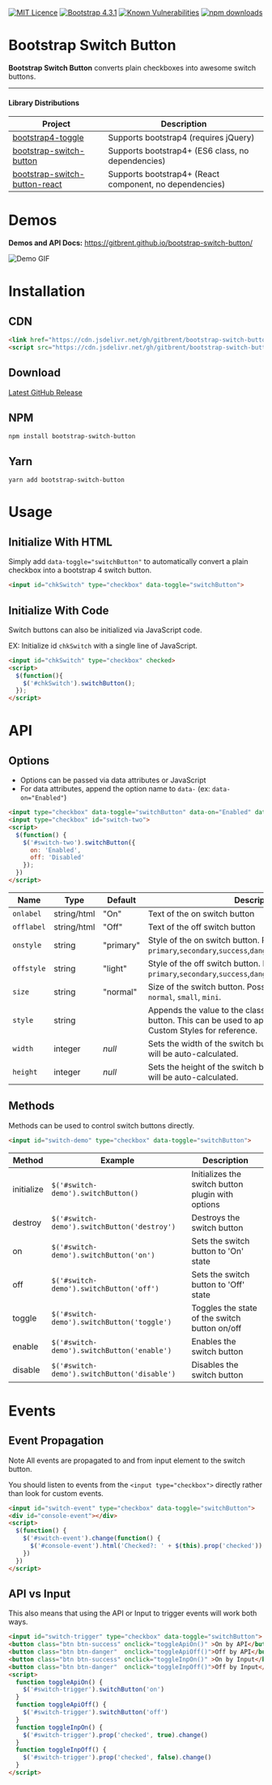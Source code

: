 [![MIT Licence](https://img.shields.io/github/license/gitbrent/bootstrap-switch-button.svg)](https://opensource.org/licenses/mit-license.php)   [![Bootstrap 4.3.1](https://img.shields.io/badge/bootstrap-4.3.1-green.svg?style=flat-square)](https://getbootstrap.com/docs/4.1)  [![Known Vulnerabilities](https://snyk.io/test/npm/bootstrap-switch-button/badge.svg)](https://snyk.io/test/npm/bootstrap-switch-button)  [![npm downloads](https://img.shields.io/npm/dm/bootstrap-switch-button.svg)](https://www.npmjs.com/package/bootstrap-switch-button)

# Bootstrap Switch Button

**Bootstrap Switch Button** converts plain checkboxes into awesome switch buttons.

**************************************************************************************************

#### Library Distributions
Project                                                                                    |Description
-------------------------------------------------------------------------------------------|-------------------------------------------------------
[bootstrap4-toggle](https://github.com/gitbrent/bootstrap4-toggle)                         | Supports bootstrap4 (requires jQuery)
[bootstrap-switch-button](https://github.com/gitbrent/bootstrap-switch-button)             | Supports bootstrap4+ (ES6 class, no dependencies)
[bootstrap-switch-button-react](https://github.com/gitbrent/bootstrap-switch-button-react) | Supports bootstrap4+ (React component, no dependencies)


# Demos
**Demos and API Docs:** https://gitbrent.github.io/bootstrap-switch-button/  

![Demo GIF](https://github.com/gitbrent/bootstrap-switch-button/blob/master/img/bootstrap-switch-button-demo.gif?raw=true)


# Installation

## CDN
```html
<link href="https://cdn.jsdelivr.net/gh/gitbrent/bootstrap-switch-button@1.0.0/css/bootstrap-switch-button.min.css" rel="stylesheet">  
<script src="https://cdn.jsdelivr.net/gh/gitbrent/bootstrap-switch-button@1.0.0/js/bootstrap-switch-button.min.js"></script>
```

## Download
[Latest GitHub Release](https://github.com/gitbrent/bootstrap-switch-button/releases/latest)

## NPM
```ksh
npm install bootstrap-switch-button
```

## Yarn
```ksh
yarn add bootstrap-switch-button
```

# Usage

## Initialize With HTML
Simply add `data-toggle="switchButton"` to automatically convert a plain checkbox into a bootstrap 4 switch button.

```html
<input id="chkSwitch" type="checkbox" data-toggle="switchButton">
```

## Initialize With Code
Switch buttons can also be initialized via JavaScript code.  

EX: Initialize id `chkSwitch` with a single line of JavaScript.
```html
<input id="chkSwitch" type="checkbox" checked>
<script>
  $(function(){
    $('#chkSwitch').switchButton();
  });
</script>
```

# API

## Options
* Options can be passed via data attributes or JavaScript
* For data attributes, append the option name to `data-` (ex: `data-on="Enabled"`)

```html
<input type="checkbox" data-toggle="switchButton" data-on="Enabled" data-off="Disabled">
<input type="checkbox" id="switch-two">
<script>
  $(function() {
    $('#switch-two').switchButton({
      on: 'Enabled',
      off: 'Disabled'
    });
  })
</script>
```

Name      |Type       |Default    |Description                 |
----------|-----------|----------|----------------------------|
`onlabel` |string/html|"On"      |Text of the on switch button
`offlabel`|string/html|"Off"     |Text of the off switch button
`onstyle` |string     |"primary" |Style of the on switch button. Possible values are: `primary`,`secondary`,`success`,`danger`,`warning`,`info`,`light`,`dark`
`offstyle`|string     |"light"   |Style of the off switch button. Possible values are: `primary`,`secondary`,`success`,`danger`,`warning`,`info`,`light`,`dark`
`size`    |string     |"normal"  |Size of the switch button. Possible values are: `large`, `normal`, `small`, `mini`.
`style`   |string     |          |Appends the value to the class attribute of the switch button. This can be used to apply custom styles. Refer to Custom Styles for reference.
`width`   |integer    |*null*    |Sets the width of the switch button. if set to *null*, width will be auto-calculated.
`height`  |integer    |*null*    |Sets the height of the switch button. if set to *null*, height will be auto-calculated.

## Methods
Methods can be used to control switch buttons directly.

```html
<input id="switch-demo" type="checkbox" data-toggle="switchButton">
```

Method     |Example                                      |Description
-----------|---------------------------------------------|------------------------------------------
initialize | `$('#switch-demo').switchButton()`          |Initializes the switch button plugin with options
destroy    | `$('#switch-demo').switchButton('destroy')` |Destroys the switch button
on         | `$('#switch-demo').switchButton('on')`      |Sets the switch button to 'On' state
off        | `$('#switch-demo').switchButton('off')`     |Sets the switch button to 'Off' state
toggle     | `$('#switch-demo').switchButton('toggle')`  |Toggles the state of the switch button on/off
enable     | `$('#switch-demo').switchButton('enable')`  |Enables the switch button
disable    | `$('#switch-demo').switchButton('disable')` |Disables the switch button

# Events

## Event Propagation
Note All events are propagated to and from input element to the switch button.

You should listen to events from the `<input type="checkbox">` directly rather than look for custom events.

```html
<input id="switch-event" type="checkbox" data-toggle="switchButton">
<div id="console-event"></div>
<script>
  $(function() {
    $('#switch-event').change(function() {
      $('#console-event').html('Checked?: ' + $(this).prop('checked'))
    })
  })
</script>
```

## API vs Input
This also means that using the API or Input to trigger events will work both ways.

```html
<input id="switch-trigger" type="checkbox" data-toggle="switchButton">
<button class="btn btn-success" onclick="toggleApiOn()" >On by API</button>
<button class="btn btn-danger"  onclick="toggleApiOff()">Off by API</button>
<button class="btn btn-success" onclick="toggleInpOn()" >On by Input</button>
<button class="btn btn-danger"  onclick="toggleInpOff()">Off by Input</button>
<script>
  function toggleApiOn() {
    $('#switch-trigger').switchButton('on')
  }
  function toggleApiOff() {
    $('#switch-trigger').switchButton('off')  
  }
  function toggleInpOn() {
    $('#switch-trigger').prop('checked', true).change()
  }
  function toggleInpOff() {
    $('#switch-trigger').prop('checked', false).change()
  }
</script>
```
